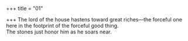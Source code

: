 +++
title = "01"

+++
The lord of the house hastens toward great riches—the forceful one here  in the footprint of the forceful good thing.  
The stones just honor him as he soars near.  